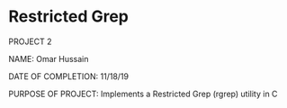 # Restricted Grep #

PROJECT 2

NAME: Omar Hussain

DATE OF COMPLETION: 11/18/19

PURPOSE OF PROJECT: Implements a Restricted Grep (rgrep) utility in C